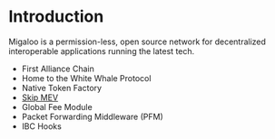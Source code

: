 # Introduction

Migaloo is a permission-less, open source network for decentralized interoperable applications running the latest tech.

- First Alliance Chain
- Home to the White Whale Protocol
- Native Token Factory
- [Skip MEV](https://skip.money/)
- Global Fee Module
- Packet Forwarding Middleware (PFM)
- IBC Hooks
